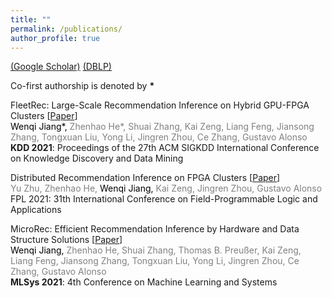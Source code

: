 ```yaml
---
title: ""
permalink: /publications/
author_profile: true
---
```


[(Google Scholar)](https://scholar.google.com/citations?user=0gT0jzkAAAAJ&hl=en&oi=sra) [(DBLP)](https://dblp.org/pid/68/7030.html)

Co-first authorship is denoted by <b>*</b>

<!-- <span style="color:black">[KDD 2021]</span> <span style="color:grey"><span style="color:black">Wenqi Jiang\*,</span> Zhenhao He\*, Shuai Zhang, Kai Zeng, Liang Feng, Jiansong Zhang, Tongxuan Liu, Yong Li, Jingren Zhou, Ce Zhang, Gustavo Alonso, </span> "FleetRec: Large-Scale Recommendation Inference on Hybrid GPU-FPGA Clusters." <span style="color:grey">Proceedings of the 27th ACM SIGKDD International Conference on Knowledge Discovery and Data Mining.</span> -->

FleetRec: Large-Scale Recommendation Inference on Hybrid GPU-FPGA Clusters [[Paper](http://people.inf.ethz.ch/wejiang/files/2021_KDD_FleetRec.pdf)]<br>
<span style="color:grey"><span style="color:black">Wenqi Jiang\*,</span> Zhenhao He\*, Shuai Zhang, Kai Zeng, Liang Feng, Jiansong Zhang, Tongxuan Liu, Yong Li, Jingren Zhou, Ce Zhang, Gustavo Alonso </span><br>
<b>KDD 2021</b>: Proceedings of the 27th ACM SIGKDD International Conference on Knowledge Discovery and Data Mining <br>

Distributed Recommendation Inference on FPGA Clusters [[Paper](http://people.inf.ethz.ch/wejiang/files/2021_FPL_Distributed_Recommendation.pdf)]<br>
<span style="color:grey">Yu Zhu, Zhenhao He, <span style="color:black">Wenqi Jiang,</span> Kai Zeng, Jingren Zhou, Gustavo Alonso </span><br>
FPL 2021: 31th International Conference on Field-Programmable Logic and Applications <br>
<!-- MicroRec: Efficient Recommendation Inference by Hardware and Data Structure Solutions [[Paper](http://people.inf.ethz.ch/wejiang/files/2021_MLSys_MicroRec.pdf)]<br>
<span style="color:grey"><span style="color:black">Wenqi Jiang,</span> Zhenhao He, Shuai Zhang, Thomas B. Preußer, Kai Zeng, Liang Feng, Jiansong Zhang, Tongxuan Liu, Yong Li, Jingren Zhou, Ce Zhang, Gustavo Alonso </span><br>
4th Conference on Machine Learning and Systems <b>(MLSys'21)</b>, 2021 <br> -->

MicroRec: Efficient Recommendation Inference by Hardware and Data Structure Solutions [[Paper](http://people.inf.ethz.ch/wejiang/files/2021_MLSys_MicroRec.pdf)]<br>
<span style="color:grey"><span style="color:black">Wenqi Jiang,</span> Zhenhao He, Shuai Zhang, Thomas B. Preußer, Kai Zeng, Liang Feng, Jiansong Zhang, Tongxuan Liu, Yong Li, Jingren Zhou, Ce Zhang, Gustavo Alonso </span><br>
<b>MLSys 2021</b>: 4th Conference on Machine Learning and Systems<br>


<!-- # Preprints

Knowledge Graph Embeddings with Switch Spaces <br>
<span style="color:grey">Shuai Zhang, Yi Tay, <span style="color:black">Wenqi Jiang,</span> Da-cheng Juan, Ce Zhang</span><br>
Under Submission <br>

Dynamic Sampling and Selective Masking for Communication-Efficient Federated Learning [[Paper](https://arxiv.org/pdf/2003.09603.pdf)]<br>
<span style="color:grey">Shaoxiong Ji\*, <span style="color:black">Wenqi Jiang\*,</span> Anwar Walid, Xue Li </span><br>
arXiv preprint, 2020 -->




<!-- <b>Wenqi Jiang</b>, Zhenhao He, Shuai Zhang, Thomas B. Preußer, Kai Zeng, Liang Feng, Jiansong Zhang, Tongxuan Liu, Yong Li, Jingren Zhou, Ce Zhang, Gustavo Alonso, <b>"MicroRec: Efficient Recommendation Inference by Hardware and Data Structure Solutions"</b>, 4th Conference on Machine Learning and Systems <b>(MLSys)</b>, 2021 [[Paper](http://people.inf.ethz.ch/wejiang/files/2021_MLSys_MicroRec.pdf)]<br>


<u>Wenqi Jiang</u>, Zhenhao He, Shuai Zhang, Thomas B. Preußer, Kai Zeng, Liang Feng, Jiansong Zhang, Tongxuan Liu, Yong Li, Jingren Zhou, Ce Zhang, Gustavo Alonso, <b>"MicroRec: Efficient Recommendation Inference by Hardware and Data Structure Solutions"</b>, 4th Conference on Machine Learning and Systems, <b>MLSys 2021</b> [[Paper](http://people.inf.ethz.ch/wejiang/files/2021_MLSys_MicroRec.pdf)]<br>


<u>Wenqi Jiang</u>, Zhenhao He, Shuai Zhang, Thomas B. Preußer, Kai Zeng, Liang Feng, Jiansong Zhang, Tongxuan Liu, Yong Li, Jingren Zhou, Ce Zhang, Gustavo Alonso,<span style="color:black">"MicroRec: Efficient Recommendation Inference by Hardware and Data Structure Solutions"</span>, 4th Conference on Machine Learning and Systems, <b>MLSys 2021</b> [[Paper](http://people.inf.ethz.ch/wejiang/files/2021_MLSys_MicroRec.pdf)]<br>


<u>Wenqi Jiang</u>, Zhenhao He, Shuai Zhang, Thomas B. Preußer, Kai Zeng, Liang Feng, Jiansong Zhang, Tongxuan Liu, Yong Li, Jingren Zhou, Ce Zhang, Gustavo Alonso,<span style="color:black">"MicroRec: Efficient Recommendation Inference by Hardware and Data Structure Solutions"</span>, 4th Conference on Machine Learning and Systems, <span style="color:black">MLSys 2021</span> [[Paper](http://people.inf.ethz.ch/wejiang/files/2021_MLSys_MicroRec.pdf)]<br>



MicroRec: Efficient Recommendation Inference by Hardware and Data Structure Solutions [[Paper](http://people.inf.ethz.ch/wejiang/files/2021_MLSys_MicroRec.pdf)]<br>
<span style="color:grey"><span style="color:black">Wenqi Jiang,</span> Zhenhao He, Shuai Zhang, Thomas B. Preußer, Kai Zeng, Liang Feng, Jiansong Zhang, Tongxuan Liu, Yong Li, Jingren Zhou, Ce Zhang, Gustavo Alonso </span><br>
4th Conference on Machine Learning and Systems <b>(MLSys'21)</b>, 2021 <br>

MicroRec: Efficient Recommendation Inference by Hardware and Data Structure Solutions [[Paper](http://people.inf.ethz.ch/wejiang/files/2021_MLSys_MicroRec.pdf)]<br>
<b>Wenqi Jiang,</b> Zhenhao He, Shuai Zhang, Thomas B. Preußer, Kai Zeng, Liang Feng, Jiansong Zhang, Tongxuan Liu, Yong Li, Jingren Zhou, Ce Zhang, Gustavo Alonso </span><br>
4th Conference on Machine Learning and Systems <b>(MLSys'21)</b>, 2021 <br>

MicroRec: Efficient Recommendation Inference by Hardware and Data Structure Solutions [[Paper](http://people.inf.ethz.ch/wejiang/files/2021_MLSys_MicroRec.pdf)]<br>
<b>Wenqi Jiang,</b> Zhenhao He, Shuai Zhang, Thomas B. Preußer, Kai Zeng, Liang Feng, Jiansong Zhang, Tongxuan Liu, Yong Li, Jingren Zhou, Ce Zhang, Gustavo Alonso </span><br>
<b>MLSys 2021</b> 4th Conference on Machine Learning and Systems <br>

MicroRec: Efficient Recommendation Inference by Hardware and Data Structure Solutions [[Paper](http://people.inf.ethz.ch/wejiang/files/2021_MLSys_MicroRec.pdf)]<br>
<span style="color:grey"><span style="color:black">Wenqi Jiang,</span> Zhenhao He, Shuai Zhang, Thomas B. Preußer, Kai Zeng, Liang Feng, Jiansong Zhang, Tongxuan Liu, Yong Li, Jingren Zhou, Ce Zhang, Gustavo Alonso </span><br>
4th Conference on Machine Learning and Systems <b>(MLSys 2021)</b><br>

<span style="color:black">MicroRec: Efficient Recommendation Inference by Hardware and Data Structure Solutions</span> [[Paper](http://people.inf.ethz.ch/wejiang/files/2021_MLSys_MicroRec.pdf)]<br>
<span style="color:grey"><span style="color:black">Wenqi Jiang,</span> Zhenhao He, Shuai Zhang, Thomas B. Preußer, Kai Zeng, Liang Feng, Jiansong Zhang, Tongxuan Liu, Yong Li, Jingren Zhou, Ce Zhang, Gustavo Alonso </span><br>
4th Conference on Machine Learning and Systems <b>(MLSys 2021)</b><br>


<span style="color:black">MicroRec: Efficient Recommendation Inference by Hardware and Data Structure Solutions</span> [[Paper](http://people.inf.ethz.ch/wejiang/files/2021_MLSys_MicroRec.pdf)]<br>
<span style="color:grey"><span style="color:black">Wenqi Jiang,</span> Zhenhao He, Shuai Zhang, Thomas B. Preußer, Kai Zeng, Liang Feng, Jiansong Zhang, Tongxuan Liu, Yong Li, Jingren Zhou, Ce Zhang, Gustavo Alonso </span><br>
<span style="color:black">MLSys 2021</span>, <em>4th Conference on Machine Learning and Systems</em> <br>

<span style="color:black">MicroRec: Efficient Recommendation Inference by Hardware and Data Structure Solutions</span> [[Paper](http://people.inf.ethz.ch/wejiang/files/2021_MLSys_MicroRec.pdf)]<br>
<span style="color:grey"><span style="color:black">Wenqi Jiang,</span> Zhenhao He, Shuai Zhang, Thomas B. Preußer, Kai Zeng, Liang Feng, Jiansong Zhang, Tongxuan Liu, Yong Li, Jingren Zhou, Ce Zhang, Gustavo Alonso </span><br>
<em><span style="color:black">MLSys 2021</span>, 4th Conference on Machine Learning and Systems</em> <br> -->

<!-- (To appear) [MicroRec: Accelerating Deep Recommendation Systems to Microseconds by Hardware and Data Structure Solutions](https://arxiv.org/pdf/2010.05894.pdf), <u>MLSys 2021</u>, 4th Conference on Machine Learning and Systems <br>
<em><u>Wenqi Jiang</u>, Zhenhao He, Shuai Zhang, Thomas B. Preußer, Kai Zeng, Liang Feng, Jiansong Zhang, Tongxuan Liu, Yong Li, Jingren Zhou, Ce Zhang, Gustavo Alonso <br></em> -->
